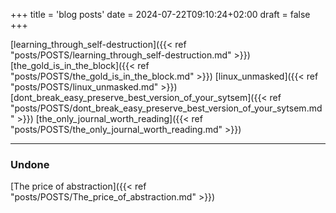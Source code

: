+++
title = 'blog posts'
date = 2024-07-22T09:10:24+02:00
draft = false
+++

 [learning_through_self-destruction]({{< ref "posts/POSTS/learning_through_self-destruction.md" >}})
[the_gold_is_in_the_block]({{< ref "posts/POSTS/the_gold_is_in_the_block.md" >}})
[linux_unmasked]({{< ref "posts/POSTS/linux_unmasked.md" >}})
[dont_break_easy_preserve_best_version_of_your_sytsem]({{< ref "posts/POSTS/dont_break_easy_preserve_best_version_of_your_sytsem.md" >}})
[the_only_journal_worth_reading]({{< ref "posts/POSTS/the_only_journal_worth_reading.md" >}})


---
### Undone 
[The price of abstraction]({{< ref "posts/POSTS/The_price_of_abstraction.md" >}})
